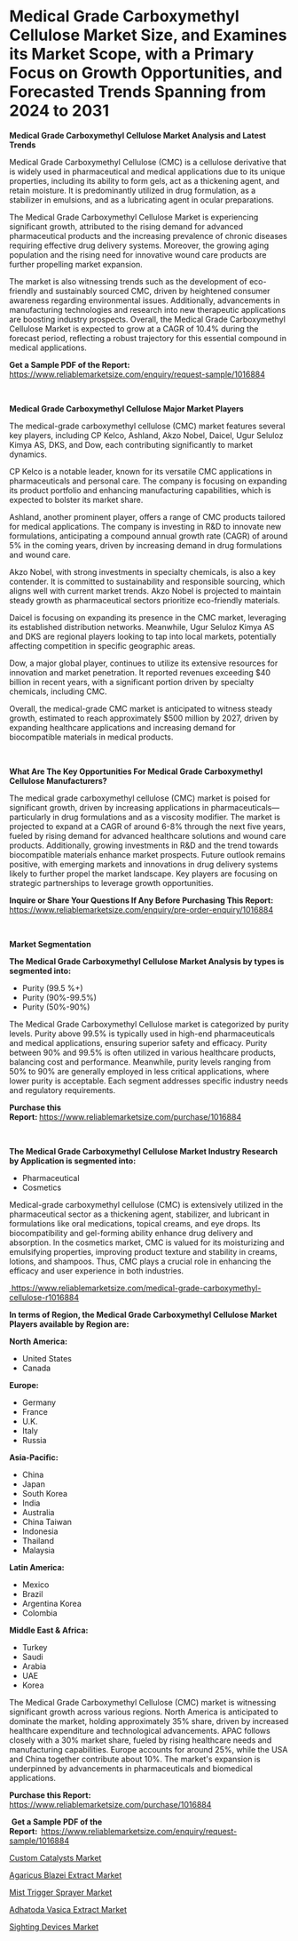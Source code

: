 <p><h1>Medical Grade Carboxymethyl Cellulose Market Size, and Examines its Market Scope, with a Primary Focus on Growth Opportunities, and Forecasted Trends Spanning from 2024 to 2031</h1></p><p><strong>Medical Grade Carboxymethyl Cellulose Market Analysis and Latest Trends</strong></p>
<p><p>Medical Grade Carboxymethyl Cellulose (CMC) is a cellulose derivative that is widely used in pharmaceutical and medical applications due to its unique properties, including its ability to form gels, act as a thickening agent, and retain moisture. It is predominantly utilized in drug formulation, as a stabilizer in emulsions, and as a lubricating agent in ocular preparations. </p><p>The Medical Grade Carboxymethyl Cellulose Market is experiencing significant growth, attributed to the rising demand for advanced pharmaceutical products and the increasing prevalence of chronic diseases requiring effective drug delivery systems. Moreover, the growing aging population and the rising need for innovative wound care products are further propelling market expansion. </p><p>The market is also witnessing trends such as the development of eco-friendly and sustainably sourced CMC, driven by heightened consumer awareness regarding environmental issues. Additionally, advancements in manufacturing technologies and research into new therapeutic applications are boosting industry prospects. Overall, the Medical Grade Carboxymethyl Cellulose Market is expected to grow at a CAGR of 10.4% during the forecast period, reflecting a robust trajectory for this essential compound in medical applications.</p></p>
<p><strong>Get a Sample PDF of the Report:&nbsp;</strong> <a href="https://www.reliablemarketsize.com/enquiry/request-sample/1016884">https://www.reliablemarketsize.com/enquiry/request-sample/1016884</a></p>
<p>&nbsp;</p>
<p><strong>Medical Grade Carboxymethyl Cellulose Major Market Players</strong></p>
<p><p>The medical-grade carboxymethyl cellulose (CMC) market features several key players, including CP Kelco, Ashland, Akzo Nobel, Daicel, Ugur Seluloz Kimya AS, DKS, and Dow, each contributing significantly to market dynamics.</p><p>CP Kelco is a notable leader, known for its versatile CMC applications in pharmaceuticals and personal care. The company is focusing on expanding its product portfolio and enhancing manufacturing capabilities, which is expected to bolster its market share. </p><p>Ashland, another prominent player, offers a range of CMC products tailored for medical applications. The company is investing in R&D to innovate new formulations, anticipating a compound annual growth rate (CAGR) of around 5% in the coming years, driven by increasing demand in drug formulations and wound care.</p><p>Akzo Nobel, with strong investments in specialty chemicals, is also a key contender. It is committed to sustainability and responsible sourcing, which aligns well with current market trends. Akzo Nobel is projected to maintain steady growth as pharmaceutical sectors prioritize eco-friendly materials.</p><p>Daicel is focusing on expanding its presence in the CMC market, leveraging its established distribution networks. Meanwhile, Ugur Seluloz Kimya AS and DKS are regional players looking to tap into local markets, potentially affecting competition in specific geographic areas.</p><p>Dow, a major global player, continues to utilize its extensive resources for innovation and market penetration. It reported revenues exceeding $40 billion in recent years, with a significant portion driven by specialty chemicals, including CMC.</p><p>Overall, the medical-grade CMC market is anticipated to witness steady growth, estimated to reach approximately $500 million by 2027, driven by expanding healthcare applications and increasing demand for biocompatible materials in medical products.</p></p>
<p>&nbsp;</p>
<p><strong>What Are The Key Opportunities For Medical Grade Carboxymethyl Cellulose Manufacturers?</strong></p>
<p><p>The medical grade carboxymethyl cellulose (CMC) market is poised for significant growth, driven by increasing applications in pharmaceuticals—particularly in drug formulations and as a viscosity modifier. The market is projected to expand at a CAGR of around 6-8% through the next five years, fueled by rising demand for advanced healthcare solutions and wound care products. Additionally, growing investments in R&D and the trend towards biocompatible materials enhance market prospects. Future outlook remains positive, with emerging markets and innovations in drug delivery systems likely to further propel the market landscape. Key players are focusing on strategic partnerships to leverage growth opportunities.</p></p>
<p><strong>Inquire or Share Your Questions If Any Before Purchasing This Report:</strong> <a href="https://www.reliablemarketsize.com/enquiry/pre-order-enquiry/1016884">https://www.reliablemarketsize.com/enquiry/pre-order-enquiry/1016884</a></p>
<p>&nbsp;</p>
<p><strong>Market Segmentation</strong></p>
<p><strong>The Medical Grade Carboxymethyl Cellulose Market Analysis by types is segmented into:</strong></p>
<p><ul><li>Purity (99.5 %+)</li><li>Purity (90%-99.5%)</li><li>Purity (50%-90%)</li></ul></p>
<p><p>The Medical Grade Carboxymethyl Cellulose market is categorized by purity levels. Purity above 99.5% is typically used in high-end pharmaceuticals and medical applications, ensuring superior safety and efficacy. Purity between 90% and 99.5% is often utilized in various healthcare products, balancing cost and performance. Meanwhile, purity levels ranging from 50% to 90% are generally employed in less critical applications, where lower purity is acceptable. Each segment addresses specific industry needs and regulatory requirements.</p></p>
<p><strong>Purchase this Report:&nbsp;</strong><a href="https://www.reliablemarketsize.com/purchase/1016884">https://www.reliablemarketsize.com/purchase/1016884</a></p>
<p>&nbsp;</p>
<p><strong>The Medical Grade Carboxymethyl Cellulose Market Industry Research by Application is segmented into:</strong></p>
<p><ul><li>Pharmaceutical</li><li>Cosmetics</li></ul></p>
<p><p>Medical-grade carboxymethyl cellulose (CMC) is extensively utilized in the pharmaceutical sector as a thickening agent, stabilizer, and lubricant in formulations like oral medications, topical creams, and eye drops. Its biocompatibility and gel-forming ability enhance drug delivery and absorption. In the cosmetics market, CMC is valued for its moisturizing and emulsifying properties, improving product texture and stability in creams, lotions, and shampoos. Thus, CMC plays a crucial role in enhancing the efficacy and user experience in both industries.</p></p>
<p><a href="https://www.reliablemarketsize.com/medical-grade-carboxymethyl-cellulose-r1016884">&nbsp;https://www.reliablemarketsize.com/medical-grade-carboxymethyl-cellulose-r1016884</a></p>
<p><strong>In terms of Region, the Medical Grade Carboxymethyl Cellulose Market Players available by Region are:</strong></p>
<p>
    <p> <strong> North America: </strong>
        <ul>
            <li>United States</li>
            <li>Canada</li>
        </ul>
        </p> 
    <p> <strong> Europe: </strong>
        <ul>
            <li>Germany</li>
            <li>France</li>
            <li>U.K.</li>
            <li>Italy</li>
            <li>Russia</li>
        </ul>
        </p> 
    <p> <strong> Asia-Pacific: </strong>
        <ul>
            <li>China</li>
            <li>Japan</li>
            <li>South Korea</li>
            <li>India</li>
            <li>Australia</li>
            <li>China Taiwan</li>
            <li>Indonesia</li>
            <li>Thailand</li>
            <li>Malaysia</li>
        </ul>
        </p> 
    <p> <strong> Latin America: </strong>
        <ul>
            <li>Mexico</li>
            <li>Brazil</li>
            <li>Argentina Korea</li>
            <li>Colombia</li>
        </ul>
        </p> 
    <p> <strong> Middle East & Africa: </strong>
        <ul>
            <li>Turkey</li>
            <li>Saudi</li>
            <li>Arabia</li>
            <li>UAE</li>
            <li>Korea</li>
        </ul>
    </p>
    </p>
<p><p>The Medical Grade Carboxymethyl Cellulose (CMC) market is witnessing significant growth across various regions. North America is anticipated to dominate the market, holding approximately 35% share, driven by increased healthcare expenditure and technological advancements. APAC follows closely with a 30% market share, fueled by rising healthcare needs and manufacturing capabilities. Europe accounts for around 25%, while the USA and China together contribute about 10%. The market's expansion is underpinned by advancements in pharmaceuticals and biomedical applications.</p></p>
<p><strong>Purchase this Report: </strong><a href="https://www.reliablemarketsize.com/purchase/1016884">https://www.reliablemarketsize.com/purchase/1016884</a></p>
<p>&nbsp;<strong>Get a Sample PDF of the Report:&nbsp;&nbsp;</strong><a href="https://www.reliablemarketsize.com/enquiry/request-sample/1016884">https://www.reliablemarketsize.com/enquiry/request-sample/1016884</a></p>
<p><strong></strong></p>
<p><p><a href="https://medium.com/@nettieboyle87/the-custom-catalysts-industry-analysis-report-offers-a-comprehensive-and-current-examination-of-5c4fc82a32f4">Custom Catalysts Market</a></p><p><a href="https://issuu.com/reportprime-2/docs/agaricus-blazei-extract-market-size_e009b542b40889">Agaricus Blazei Extract Market</a></p><p><a href="https://www.linkedin.com/pulse/market-insights-global-mist-trigger-sprayer-forecast-innovation-m2mde?trackingId=eySQjQ7wRHSYvMuUBGL8kg%3D%3D">Mist Trigger Sprayer Market</a></p><p><a href="https://issuu.com/reportprime-2/docs/adhatoda-vasica-extract-market-size_c79a241dbdec7e">Adhatoda Vasica Extract Market</a></p><p><a href="https://medium.com/@victoria.lyman98067/the-sighting-devices-market-decisions-are-mostly-driven-by-resource-optimization-and-6474fd795106">Sighting Devices Market</a></p></p>